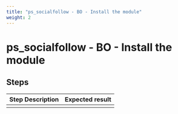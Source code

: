```yaml
---
title: "ps_socialfollow - BO - Install the module"
weight: 2
---
```


# ps_socialfollow - BO - Install the module
## Steps
| Step Description | Expected result |
| ----- | ----- |
|  |  |
